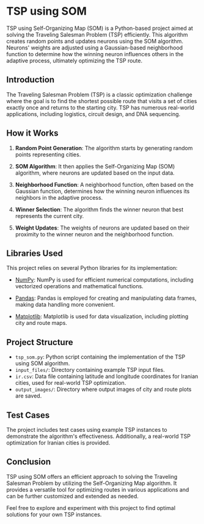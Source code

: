 # TSP using SOM

TSP using Self-Organizing Map (SOM) is a Python-based project aimed at solving the Traveling Salesman Problem (TSP) efficiently. This algorithm creates random points and updates neurons using the SOM algorithm. Neurons' weights are adjusted using a Gaussian-based neighborhood function to determine how the winning neuron influences others in the adaptive process, ultimately optimizing the TSP route.

## Introduction

The Traveling Salesman Problem (TSP) is a classic optimization challenge where the goal is to find the shortest possible route that visits a set of cities exactly once and returns to the starting city. TSP has numerous real-world applications, including logistics, circuit design, and DNA sequencing.

## How it Works

1. **Random Point Generation**: The algorithm starts by generating random points representing cities.

2. **SOM Algorithm**: It then applies the Self-Organizing Map (SOM) algorithm, where neurons are updated based on the input data.

3. **Neighborhood Function**: A neighborhood function, often based on the Gaussian function, determines how the winning neuron influences its neighbors in the adaptive process.

4. **Winner Selection**: The algorithm finds the winner neuron that best represents the current city.

5. **Weight Updates**: The weights of neurons are updated based on their proximity to the winner neuron and the neighborhood function.

## Libraries Used

This project relies on several Python libraries for its implementation:

- [NumPy](https://numpy.org/): NumPy is used for efficient numerical computations, including vectorized operations and mathematical functions.

- [Pandas](https://pandas.pydata.org/): Pandas is employed for creating and manipulating data frames, making data handling more convenient.

- [Matplotlib](https://matplotlib.org/): Matplotlib is used for data visualization, including plotting city and route maps.

## Project Structure

- `tsp_som.py`: Python script containing the implementation of the TSP using SOM algorithm.
- `input_files/`: Directory containing example TSP input files.
- `ir.csv`: Data file containing latitude and longitude coordinates for Iranian cities, used for real-world TSP optimization.
- `output_images/`: Directory where output images of city and route plots are saved.

## Test Cases

The project includes test cases using example TSP instances to demonstrate the algorithm's effectiveness. Additionally, a real-world TSP optimization for Iranian cities is provided.

## Conclusion

TSP using SOM offers an efficient approach to solving the Traveling Salesman Problem by utilizing the Self-Organizing Map algorithm. It provides a versatile tool for optimizing routes in various applications and can be further customized and extended as needed.

Feel free to explore and experiment with this project to find optimal solutions for your own TSP instances.
